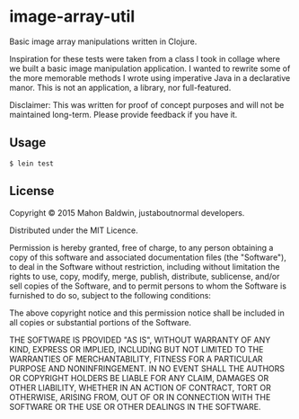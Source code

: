 # image-array-util

Basic image array manipulations written in Clojure.

Inspiration for these tests were taken from a class I took in collage where we built a basic image manipulation application.
I wanted to rewrite some of the more memorable methods I wrote using imperative Java in a declarative manor. This is not an
application, a library, nor full-featured.

Disclaimer: This was written for proof of concept purposes and will not be maintained long-term. Please provide feedback
if you have it.

## Usage

    $ lein test

## License

Copyright © 2015 Mahon Baldwin, justaboutnormal developers.

Distributed under the MIT Licence.

Permission is hereby granted, free of charge, to any person obtaining a copy
of this software and associated documentation files (the "Software"), to deal
in the Software without restriction, including without limitation the rights
to use, copy, modify, merge, publish, distribute, sublicense, and/or sell
copies of the Software, and to permit persons to whom the Software is
furnished to do so, subject to the following conditions:

The above copyright notice and this permission notice shall be included in
all copies or substantial portions of the Software.

THE SOFTWARE IS PROVIDED "AS IS", WITHOUT WARRANTY OF ANY KIND, EXPRESS OR
IMPLIED, INCLUDING BUT NOT LIMITED TO THE WARRANTIES OF MERCHANTABILITY,
FITNESS FOR A PARTICULAR PURPOSE AND NONINFRINGEMENT. IN NO EVENT SHALL THE
AUTHORS OR COPYRIGHT HOLDERS BE LIABLE FOR ANY CLAIM, DAMAGES OR OTHER
LIABILITY, WHETHER IN AN ACTION OF CONTRACT, TORT OR OTHERWISE, ARISING FROM,
OUT OF OR IN CONNECTION WITH THE SOFTWARE OR THE USE OR OTHER DEALINGS IN
THE SOFTWARE.
